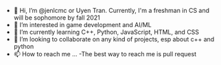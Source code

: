 - 👋 Hi, I’m @jenlcmc or Uyen Tran. Currently, I'm a freshman in CS and will be sophomore by fall 2021
- 👀 I’m interested in game development and AI/ML
- 🌱 I’m currently learning C++, Python, JavaScript, HTML, and CSS
- 💞️ I’m looking to collaborate on any kind of projects, esp about c++ and python
- 📫 How to reach me ...
  -The best way to reach me is pull request

<!---
jenlcmc/jenlcmc is a ✨ special ✨ repository because its `README.md` (this file) appears on your GitHub profile.
You can click the Preview link to take a look at your changes.
--->
